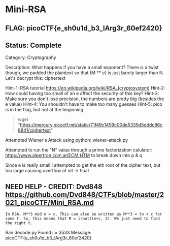 # Mini-RSA

## FLAG: picoCTF{e_sh0u1d_b3_lArg3r_60ef2420}

## Status: Complete

Category: Cryptography

Description: What happens if you have a small exponent? There is a twist though, we padded the plaintext so that (M ** e) is just barely larger than N. Let's decrypt this: ciphertext

Hint-1: RSA tutorial <https://en.wikipedia.org/wiki/RSA_(cryptosystem)>
Hint-2: How could having too small of an e affect the security of this key?
Hint-3: Make sure you don't lose precision, the numbers are pretty big (besides the e value)
Hint-4: You shouldn't have to make too many guesses
Hint-5: pico is in the flag, but not at the beginning

> wget "https://mercury.picoctf.net/static/71f49c1459c00de5335d5dddc86c8841/ciphertext"

Attempted Wiener's Attack using python: wiener-attack.py

Attempted to run the "N" value through a prime factorization calulator: <https://www.alpertron.com.ar/ECM.HTM> to break down into p & q

Since e is really small I attempted to get the eth root of the cipher text, but too large causing overflow of int -> float

## NEED HELP - CREDIT: Dvd848 <https://github.com/Dvd848/CTFs/blob/master/2021_picoCTF/Mini_RSA.md>

`In RSA, M**3 mod n = c. This can also be written as M**3 = tn + c for some t. So, this means that M = iroot(tn+c, 3). We just need to find the right t.`

Ran decode.py
Found i = 3533
Message: picoCTF{e_sh0u1d_b3_lArg3r_60ef2420}
